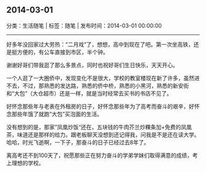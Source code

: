 ## 2014-03-01

分类：生活随笔 | 标签：随笔 | 发布时间：2014-03-01 00:00:00

___

好多年没回家过大劳热：“二月戏”了，想想，高中到现在了吧。第一次坐高铁，还是挺方便的，有公车直接到市区，半个钟。

谢谢好哥们带我逛了那么多景点，同时也祝好哥们生日快乐，天天开心。

一个人逛了一大圈侨中，发现变化不是很大，学校的教室楼现在新了许多，虽然进不去，不过，那熟悉的发达路，熟悉的侨中桥，熟悉的小黑河，熟悉的新安街和“大包”（大仓超市）还是一样，就是当时经常去买书的书店不见了。

好怀念那些年与老表在外租房的日子，好怀念那些年为了高考而奋斗的艰辛，好怀念那些年饿了就跑“大包”买泡面的生活。

没有想到的是，那家”凤凰炒饭“还在，五块钱的牛肉芥兰炒粿条加+免费的凤凰茶，味道还是那样的给力。跟老板聊天没想到还记得我，问我是不是还在读大学。哈哈，时光飞逝啊，一下子，那奋斗的日子已经过去8年了。

离高考还不到100天了，祝愿那些正在努力奋斗的学弟学妹们取得满意的成绩，考上理想的学校。